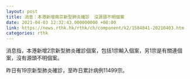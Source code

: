 ```yaml
---
layout: post
title: 消息：本港新增兩宗新型肺炎確診　沒源頭不明個案
date: 2021-04-03 12:32:43.000000000 +08:00
link: https://news.rthk.hk/rthk/ch/component/k2/1584041-20210403.htm
categories: rthk
---
```


消息指，本港新增2宗新型肺炎確診個案，包括1宗輸入個案，另1宗是有關連個案，沒有源頭不明個案。

昨日有19宗新型肺炎確診，至昨日累計病例11499宗。
